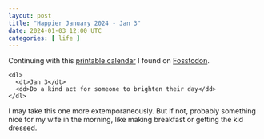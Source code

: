 ```yaml
---
layout: post
title: "Happier January 2024 - Jan 3"
date: 2024-01-03 12:00 UTC
categories: [ life ]
---
```


Continuing with this [printable calendar] I found on [Fosstodon].

  [printable calendar]: https://actionforhappiness.org/sites/default/files/calendar_download/pdf/Jan%202024.pdf
  [Fosstodon]: https://fosstodon.org

```
<dl>
  <dt>Jan 3</dt>
  <dd>Do a kind act for someone to brighten their day</dd>
</dl>
```

I may take this one more extemporaneously.  But if not, probably something nice for my wife
in the morning, like making breakfast or getting the kid dressed.
